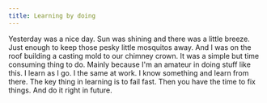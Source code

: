 ```yaml
---
title: Learning by doing
---
```


Yesterday was a nice day. Sun was shining and there was a little breeze. Just enough to keep those pesky little mosquitos away. And I was on the roof building a casting mold to our chimney crown. It was a simple but time consuming thing to do. Mainly because I'm an amateur in doing stuff like this. I learn as I go. I the same at work. I know something and learn from there. The key thing in learning is to fail fast. Then you have the time to fix things. And do it right in future.